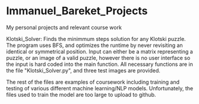 # Immanuel_Bareket_Projects
My personal projects and relevant course work

Klotski_Solver: Finds the minimmum steps solution for any Klotski puzzle. The program uses BFS, and optimizes the runtime by never revisiting an identical or symmetrical position. Input can either be a matrix representing a puzzle, or an image of a valid puzzle, however there is no user interface so the input is hard coded into the main function. All necessary functions are in the file "Klotski_Solver.py", and three test images are provided.

The rest of the files are examples of coursework including training and testing of various different machine learning/NLP models. 
Unfortunately, the files used to train the model are too large to upload to github.
